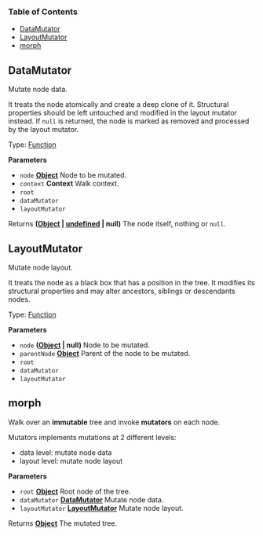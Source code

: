 <!-- Generated by documentation.js. Update this documentation by updating the source code. -->

### Table of Contents

-   [DataMutator](#datamutator)
-   [LayoutMutator](#layoutmutator)
-   [morph](#morph)

## DataMutator

Mutate node data.

It treats the node atomically and create a deep clone of it.
Structural properties should be left untouched and modified in the layout
mutator instead.
If `null` is returned, the node is marked as removed and processed by the
layout mutator.

Type: [Function](https://developer.mozilla.org/en-US/docs/Web/JavaScript/Reference/Statements/function)

**Parameters**

-   `node` **[Object](https://developer.mozilla.org/en-US/docs/Web/JavaScript/Reference/Global_Objects/Object)** Node to be mutated.
-   `context` **Context** Walk context.
-   `root`  
-   `dataMutator`  
-   `layoutMutator`  

Returns **([Object](https://developer.mozilla.org/en-US/docs/Web/JavaScript/Reference/Global_Objects/Object) \| [undefined](https://developer.mozilla.org/en-US/docs/Web/JavaScript/Reference/Global_Objects/undefined) | null)** The node itself, nothing or `null`.

## LayoutMutator

Mutate node layout.

It treats the node as a black box that has a position in the tree. It
modifies its structural properties and may alter ancestors, siblings or
descendants nodes.

Type: [Function](https://developer.mozilla.org/en-US/docs/Web/JavaScript/Reference/Statements/function)

**Parameters**

-   `node` **([Object](https://developer.mozilla.org/en-US/docs/Web/JavaScript/Reference/Global_Objects/Object) | null)** Node to be mutated.
-   `parentNode` **[Object](https://developer.mozilla.org/en-US/docs/Web/JavaScript/Reference/Global_Objects/Object)** Parent of the node to be mutated.
-   `root`  
-   `dataMutator`  
-   `layoutMutator`  

## morph

Walk over an **immutable** tree and invoke **mutators** on each node.

Mutators implements mutations at 2 different levels:

-   data level: mutate node data
-   layout level: mutate node layout

**Parameters**

-   `root` **[Object](https://developer.mozilla.org/en-US/docs/Web/JavaScript/Reference/Global_Objects/Object)** Root node of the tree.
-   `dataMutator` **[DataMutator](#datamutator)** Mutate node data.
-   `layoutMutator` **[LayoutMutator](#layoutmutator)** Mutate node layout.

Returns **[Object](https://developer.mozilla.org/en-US/docs/Web/JavaScript/Reference/Global_Objects/Object)** The mutated tree.
